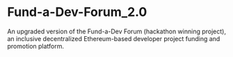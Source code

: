 # Fund-a-Dev-Forum_2.0
An upgraded version of the Fund-a-Dev Forum (hackathon winning project), an inclusive decentralized Ethereum-based developer project funding and promotion platform.
